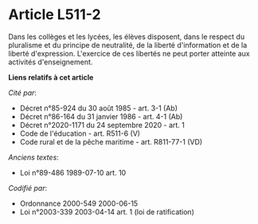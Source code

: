 # Article L511-2

Dans les collèges et les lycées, les élèves disposent, dans le respect du pluralisme et du principe de neutralité, de la
liberté d'information et de la liberté d'expression. L'exercice de ces libertés ne peut porter atteinte aux activités
d'enseignement.

**Liens relatifs à cet article**

_Cité par_:

  - Décret n°85-924 du 30 août 1985 - art. 3-1 (Ab)
  - Décret n°86-164 du 31 janvier 1986 - art. 4-1 (Ab)
  - Décret n°2020-1171 du 24 septembre 2020 - art. 1
  - Code de l'éducation - art. R511-6 (V)
  - Code rural et de la pêche maritime - art. R811-77-1 (VD)

_Anciens textes_:

  - Loi n°89-486 1989-07-10 art. 10

_Codifié par_:

  - Ordonnance 2000-549 2000-06-15
  - Loi n°2003-339 2003-04-14 art. 1 (loi de ratification)

